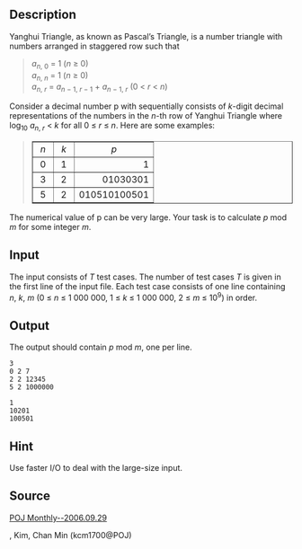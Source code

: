 <h2>Description</h2><span lang="en-us"><p>Yanghui Triangle, as known as Pascal’s Triangle, is a number triangle with numbers arranged in staggered row such that</p><blockquote><p><i>a<sub>n</sub></i><sub>, 0</sub> = 1 (<i>n</i> ≥ 0)<br><i>a<sub>n</sub></i><sub>, <i>n</i></sub> = 1 (<i>n</i> ≥ 0)<br><i>a<sub>n</sub></i><sub>, <i>r</i></sub> = <i>a<sub>n</sub></i><sub> − 1, <i>r</i> − 1</sub> + <i>a<sub>n</sub></i><sub> − 1, <i>r</i></sub> (0 &lt; <i>r</i> &lt; <i>n</i>)</p></blockquote><p>Consider a decimal number p with sequentially consists of <i>k</i>-digit decimal representations of the numbers in the <i>n</i>-th row of Yanghui Triangle where log<sub>10</sub> <i>a<sub>n</sub></i><sub>, <i>r</i></sub> &lt; <i>k</i> for all 0 ≤ <i>r</i> ≤ <i>n</i>. Here are some examples:</p><blockquote><table border="1" id="table1" style="border-collapse: collapse" bordercolorlight="#000000" bordercolordark="#000000"><tbody><tr><td align="center" width="20"><i>n</i></td><td align="center" width="20"><i>k</i></td><td align="center"><i>p</i></td></tr><tr><td align="center" width="20">0</td><td align="center" width="20">1</td><td align="right">1</td></tr><tr><td align="center" width="20">3</td><td align="center" width="20">2</td><td align="right">01030301</td></tr><tr><td align="center" width="20">5</td><td align="center" width="20">2</td><td align="right">010510100501</td></tr></tbody></table></blockquote><p>The numerical value of p can be very large. Your task is to calculate <i>p</i> mod <i>m</i> for some integer <i>m</i>.</p></span><h2>Input</h2><span lang="en-us"><p>The input consists of <i>T</i> test cases. The number of test cases <i>T</i> is given in the first line of the input file. Each test case consists of one line containing <i>n</i>, <i>k</i>, <i>m</i> (0 ≤ <i>n</i> ≤ 1 000 000, 1 ≤ <i>k</i> ≤ 1 000 000, 2 ≤ <i>m</i> ≤ 10<sup>9</sup>) in order.</p></span><h2>Output</h2><p>The output should contain <i>p</i> mod <i>m</i>, one per line.</p><pre><code class="language-input1">3
0 2 7
2 2 12345
5 2 1000000</code></pre><pre><code class="language-output1">1
10201 
100501</code></pre><h2>Hint</h2><p>Use faster I/O to deal with the large-size input.</p><h2>Source</h2><a href="searchproblem?field=source&amp;key=POJ+Monthly--2006.09.29">POJ Monthly--2006.09.29</a><p>, Kim, Chan Min (kcm1700@POJ)</p>